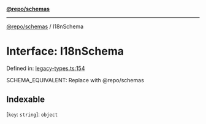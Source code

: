 [**@repo/schemas**](../README.md)

***

[@repo/schemas](../globals.md) / I18nSchema

# Interface: I18nSchema

Defined in: [legacy-types.ts:154](https://github.com/alexqguo/drinking-board-game-v3/blob/4601cd1dd31c4765939b300b0a940d609425b657/packages/schemas/src/legacy-types.ts#L154)

SCHEMA_EQUIVALENT: Replace with @repo/schemas

## Indexable

\[`key`: `string`\]: `object`
